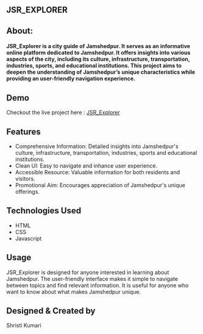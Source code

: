 ## JSR_EXPLORER
<h2>About:<br>
  <h4>
    JSR_Explorer is a city guide of Jamshedpur.
    It serves as an informative online platform dedicated to Jamshedpur. 
    It offers insights into various aspects of the city, including its culture, infrastructure, transportation, industries, sports, and educational institutions.
    This project aims to deepen the understanding of Jamshedpur’s unique characteristics while providing an user-friendly navigation experience.
  </h4>
</h2>

## Demo
Checkout the live project here : [JSR_Explorer](https://jamshedpur-guide-by-shristi-kumari.netlify.app/)

## Features

  <ul>
    <li>
      Comprehensive Information: Detailed insights into Jamshedpur's culture, infrastructure, transportation, industries, sports and educational institutions.
    </li>
    <li>
      Clean UI: Easy to navigate and inhance user experience.
    </li>
    <li>
      Accessible Resource: Valuable information for both residents and visitors.
    </li>
    <li>
      Promotional Aim: Encourages appreciation of Jamshedpur's unique offerings.
    </li>
  </ul>


## Technologies Used
<ul>
  <li>HTML</li>
  <li>CSS</li>
  <li>Javascript</li>
</ul>

## Usage
JSR_Explorer is designed for anyone interested in learning about Jamshedpur.
The user-friendly interface makes it simple to navigate between topics and find relevant information.
It is useful for anyone who want to know about what makes Jamshedpur unique.

## Designed & Created by
Shristi Kumari
